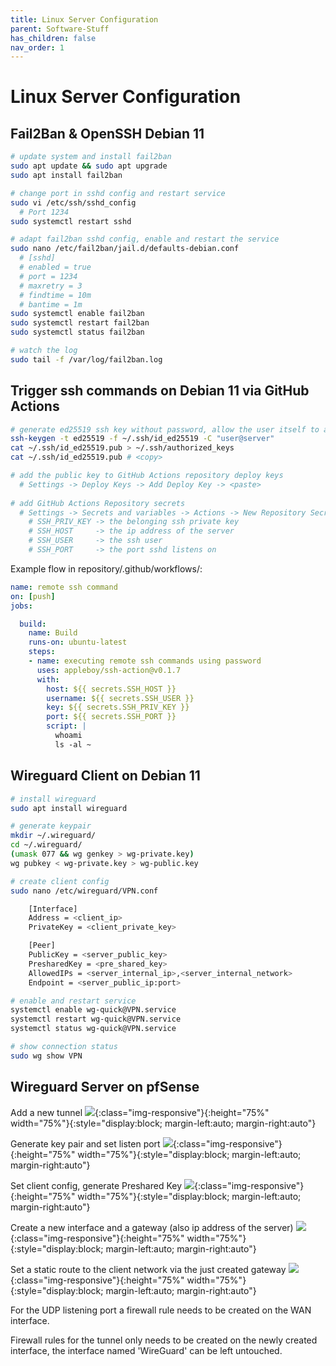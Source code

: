 ```yaml
---
title: Linux Server Configuration
parent: Software-Stuff
has_children: false
nav_order: 1
---
```


# Linux Server Configuration

## Fail2Ban & OpenSSH Debian 11

```bash
# update system and install fail2ban
sudo apt update && sudo apt upgrade
sudo apt install fail2ban

# change port in sshd config and restart service
sudo vi /etc/ssh/sshd_config 
  # Port 1234
sudo systemctl restart sshd

# adapt fail2ban sshd config, enable and restart the service
sudo nano /etc/fail2ban/jail.d/defaults-debian.conf                                                                    
  # [sshd]
  # enabled = true
  # port = 1234
  # maxretry = 3
  # findtime = 10m
  # bantime = 1m
sudo systemctl enable fail2ban
sudo systemctl restart fail2ban
sudo systemctl status fail2ban

# watch the log
sudo tail -f /var/log/fail2ban.log
```

## Trigger ssh commands on Debian 11 via GitHub Actions

```bash
# generate ed25519 ssh key without password, allow the user itself to access the server, copy the key to the  clipboard
ssh-keygen -t ed25519 -f ~/.ssh/id_ed25519 -C "user@server"
cat ~/.ssh/id_ed25519.pub > ~/.ssh/authorized_keys
cat ~/.ssh/id_ed25519.pub # <copy>

# add the public key to GitHub Actions repository deploy keys
  # Settings -> Deploy Keys -> Add Deploy Key -> <paste>
  
# add GitHub Actions Repository secrets
  # Settings -> Secrets and variables -> Actions -> New Repository Secret ->
    # SSH_PRIV_KEY -> the belonging ssh private key
    # SSH_HOST     -> the ip address of the server
    # SSH_USER     -> the ssh user
    # SSH_PORT     -> the port sshd listens on
```

Example flow in repository/.github/workflows/:

```yaml
name: remote ssh command
on: [push]
jobs:

  build:
    name: Build
    runs-on: ubuntu-latest
    steps:
    - name: executing remote ssh commands using password
      uses: appleboy/ssh-action@v0.1.7
      with:
        host: ${{ secrets.SSH_HOST }}
        username: ${{ secrets.SSH_USER }}
        key: ${{ secrets.SSH_PRIV_KEY }}
        port: ${{ secrets.SSH_PORT }}
        script: |
          whoami
          ls -al ~ 
```
## Wireguard Client on Debian 11
```bash
# install wireguard
sudo apt install wireguard

# generate keypair
mkdir ~/.wireguard/
cd ~/.wireguard/
(umask 077 && wg genkey > wg-private.key)
wg pubkey < wg-private.key > wg-public.key

# create client config
sudo nano /etc/wireguard/VPN.conf

    [Interface]
    Address = <client_ip>
    PrivateKey = <client_private_key>

    [Peer]
    PublicKey = <server_public_key>
    PresharedKey = <pre_shared_key>
    AllowedIPs = <server_internal_ip>,<server_internal_network>
    Endpoint = <server_public_ip:port>

# enable and restart service 
systemctl enable wg-quick@VPN.service
systemctl restart wg-quick@VPN.service    
systemctl status wg-quick@VPN.service

# show connection status
sudo wg show VPN
```

## Wireguard Server on pfSense
Add a new tunnel
![](https://user-images.githubusercontent.com/17674324/215202133-d04f043e-e464-41e7-a3de-0ec4a519c2d6.png){:class="img-responsive"}{:height="75%" width="75%"}{:style="display:block; margin-left:auto; margin-right:auto"}

Generate key pair and set listen port
![](https://user-images.githubusercontent.com/17674324/215202143-eb4e0b9b-36fc-417a-9b8a-e36188320886.png){:class="img-responsive"}{:height="75%" width="75%"}{:style="display:block; margin-left:auto; margin-right:auto"}

Set client config, generate Preshared Key
![](https://user-images.githubusercontent.com/17674324/215202147-90c87dff-0b45-4349-b973-4e9e961fda90.png){:class="img-responsive"}{:height="75%" width="75%"}{:style="display:block; margin-left:auto; margin-right:auto"}

Create a new interface and a gateway (also ip address of the server)
![](https://user-images.githubusercontent.com/17674324/215202152-34e9b770-47fd-4f9b-bf23-5affba4c6165.png){:class="img-responsive"}{:height="75%" width="75%"}{:style="display:block; margin-left:auto; margin-right:auto"}

Set a static route to the client network via the just created gateway
![](https://user-images.githubusercontent.com/17674324/215202157-5d4d6830-bb61-4e87-aeef-1025a72886b0.png){:class="img-responsive"}{:height="75%" width="75%"}{:style="display:block; margin-left:auto; margin-right:auto"}

For the UDP listening port a firewall rule needs to be created on the WAN interface.

Firewall rules for the tunnel only needs to be created on the newly created interface, the interface named 'WireGuard' can be left untouched.

